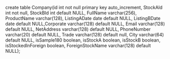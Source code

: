 create table Company(id int not null primary key auto_increment, StockAId int not null, StockBId int default NULL, FullName varchar(256), ProductName varchar(128), ListingADate date default NULL, ListingBDate date default NULL,Corporate varchar(128) default NULL, Email varchar(128) default NULL, NetAddress varchar(128) default NULL, PhoneNumber varchar(20) default NULL, Trade varchar(128) default null, City varchar(64) default NULL, isSample180 boolean, isStockA boolean, isStockB boolean, isStockedInForeign boolean, ForeignStockName varchar(128) default NULL);
